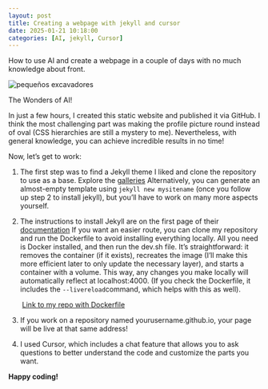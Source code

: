 ```yaml
---
layout: post
title: Creating a webpage with jekyll and cursor
date: 2025-01-21 10:18:00
categories: [AI, jekyll, Cursor]
---
```


How to use AI and create a webpage in a couple of days with no much knowledge about front.

![pequeños excavadores]({{site.baseurl}}/assets/images/pequeños-excavadores.JPG)


The Wonders of AI!

In just a few hours, I created this static website and published it via GitHub. I think the most challenging part was making the profile picture round instead of oval (CSS hierarchies are still a mystery to me). Nevertheless, with general knowledge, you can achieve incredible results in no time!

Now, let’s get to work:

1. The first step was to find a Jekyll theme I liked and clone the repository to use as a base. Explore the [galleries](https://jekyllrb.com/docs/themes/)
Alternatively, you can generate an almost-empty template using `jekyll new mysitename` (once you follow up step 2 to install jekyll), but you’ll have to work on many more aspects yourself.

2. The instructions to install Jekyll are on the first page of their [documentation](https://jekyllrb.com/docs/)
If you want an easier route, you can clone my repository and run the Dockerfile to avoid installing everything locally. All you need is Docker installed, and then run the dev.sh file. It’s straightforward: it removes the container (if it exists), recreates the image (I’ll make this more efficient later to only update the necessary layer), and starts a container with a volume. This way, any changes you make locally will automatically reflect at localhost:4000. (If you check the Dockerfile, it includes the `--livereload`command, which helps with this as well).

&nbsp;&nbsp;&nbsp;&nbsp;&nbsp;&nbsp;&nbsp;[Link to my repo with Dockerfile](https://github.com/cmercadal/cmercadal.github.io/tree/main)

3. If you work on a repository named yourusername.github.io, your page will be live at that same address!

4. I used Cursor, which includes a chat feature that allows you to ask questions to better understand the code and customize the parts you want.


**Happy coding!**

